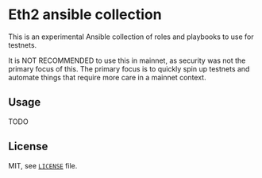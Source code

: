 # Eth2 ansible collection

This is an experimental Ansible collection of roles and playbooks to use for testnets.

It is NOT RECOMMENDED to use this in mainnet, as security was not the primary focus of this.
The primary focus is to quickly spin up testnets and automate things that require more care in a mainnet context.

## Usage

TODO

## License

MIT, see [`LICENSE`](./LICENSE) file.

